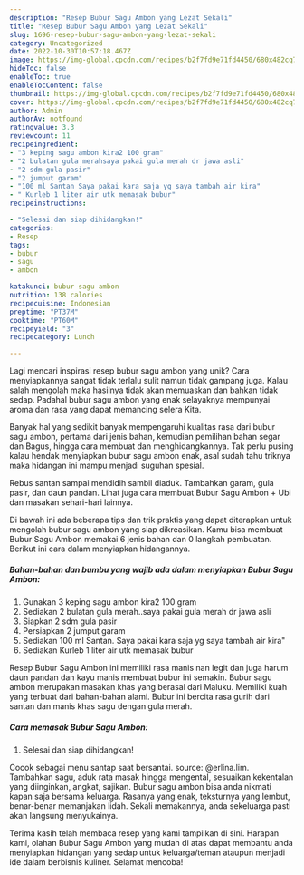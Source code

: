 ```yaml
---
description: "Resep Bubur Sagu Ambon yang Lezat Sekali"
title: "Resep Bubur Sagu Ambon yang Lezat Sekali"
slug: 1696-resep-bubur-sagu-ambon-yang-lezat-sekali
category: Uncategorized
date: 2022-10-30T10:57:18.467Z
image: https://img-global.cpcdn.com/recipes/b2f7fd9e71fd4450/680x482cq70/bubur-sagu-ambon-foto-resep-utama.jpg
hideToc: false
enableToc: true
enableTocContent: false
thumbnail: https://img-global.cpcdn.com/recipes/b2f7fd9e71fd4450/680x482cq70/bubur-sagu-ambon-foto-resep-utama.jpg
cover: https://img-global.cpcdn.com/recipes/b2f7fd9e71fd4450/680x482cq70/bubur-sagu-ambon-foto-resep-utama.jpg
author: Admin
authorAv: notfound
ratingvalue: 3.3
reviewcount: 11
recipeingredient:
- "3 keping sagu ambon kira2 100 gram"
- "2 bulatan gula merahsaya pakai gula merah dr jawa asli"
- "2 sdm gula pasir"
- "2 jumput garam"
- "100 ml Santan Saya pakai kara saja yg saya tambah air kira"
- " Kurleb 1 liter air utk memasak bubur"
recipeinstructions:

- "Selesai dan siap dihidangkan!"
categories:
- Resep
tags:
- bubur
- sagu
- ambon

katakunci: bubur sagu ambon 
nutrition: 138 calories
recipecuisine: Indonesian
preptime: "PT37M"
cooktime: "PT60M"
recipeyield: "3"
recipecategory: Lunch

---
```





Lagi mencari inspirasi resep bubur sagu ambon yang unik? Cara menyiapkannya sangat tidak terlalu sulit namun tidak gampang juga. Kalau salah mengolah maka hasilnya tidak akan memuaskan dan bahkan tidak sedap. Padahal bubur sagu ambon yang enak selayaknya mempunyai aroma dan rasa yang dapat memancing selera Kita.





Banyak hal yang sedikit banyak mempengaruhi kualitas rasa dari bubur sagu ambon, pertama dari jenis bahan, kemudian pemilihan bahan segar dan Bagus, hingga cara membuat dan menghidangkannya. Tak perlu pusing kalau hendak menyiapkan bubur sagu ambon enak,      asal sudah tahu triknya maka hidangan ini mampu menjadi suguhan spesial.














Rebus santan sampai mendidih sambil diaduk. Tambahkan garam, gula pasir, dan daun pandan. Lihat juga cara membuat Bubur Sagu Ambon + Ubi dan masakan sehari-hari lainnya.






Di bawah ini ada beberapa tips dan trik praktis yang dapat diterapkan untuk mengolah bubur sagu ambon yang siap dikreasikan. Kamu bisa membuat Bubur Sagu Ambon memakai 6 jenis bahan dan 0 langkah pembuatan. Berikut ini cara dalam menyiapkan hidangannya.

<!--inarticleads1-->

##### Bahan-bahan dan bumbu yang wajib ada dalam menyiapkan Bubur Sagu Ambon:

1. Gunakan 3 keping sagu ambon kira2 100 gram
1. Sediakan 2 bulatan gula merah..saya pakai gula merah dr jawa asli
1. Siapkan 2 sdm gula pasir
1. Persiapkan 2 jumput garam
1. Sediakan 100 ml Santan. Saya pakai kara saja yg saya tambah air kira&#34;
1. Sediakan  Kurleb 1 liter air utk memasak bubur


Resep Bubur Sagu Ambon ini memiliki rasa manis nan legit dan juga harum daun pandan dan kayu manis membuat bubur ini semakin. Bubur sagu ambon merupakan masakan khas yang berasal dari Maluku. Memiliki kuah yang terbuat dari bahan-bahan alami. Bubur ini bercita rasa gurih dari santan dan manis khas sagu dengan gula merah. 

<!--inarticleads2-->

##### Cara memasak Bubur Sagu Ambon:


1. Selesai dan siap dihidangkan!

Cocok sebagai menu santap saat bersantai. source: @erlina.lim. Tambahkan sagu, aduk rata masak hingga mengental, sesuaikan kekentalan yang diinginkan, angkat, sajikan. Bubur sagu ambon bisa anda nikmati kapan saja bersama keluarga. Rasanya yang enak, teksturnya yang lembut, benar-benar memanjakan lidah. Sekali memakannya, anda sekeluarga pasti akan langsung menyukainya. 

Terima kasih telah membaca resep yang kami tampilkan di sini. Harapan kami, olahan Bubur Sagu Ambon yang mudah di atas dapat membantu anda menyiapkan hidangan yang sedap untuk keluarga/teman ataupun menjadi ide dalam berbisnis kuliner. Selamat mencoba!
